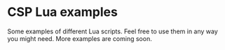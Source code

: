 # CSP Lua examples

Some examples of different Lua scripts. Feel free to use them in any way you might need. More examples are coming soon.
